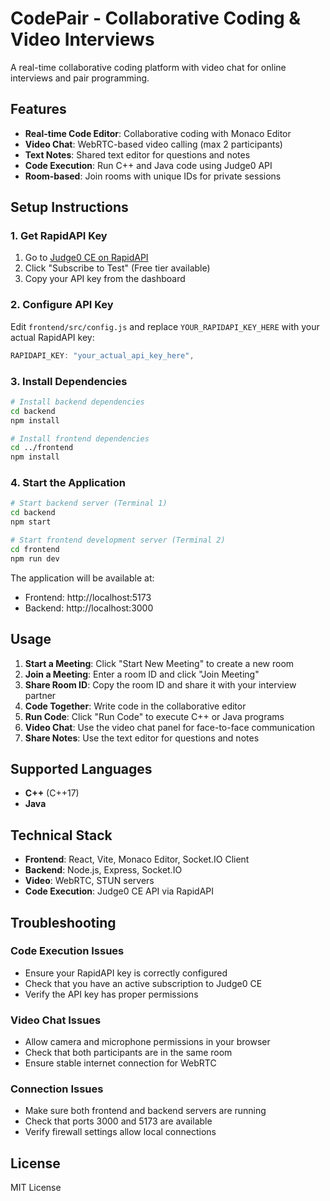 # CodePair - Collaborative Coding & Video Interviews

A real-time collaborative coding platform with video chat for online interviews and pair programming.

## Features

- **Real-time Code Editor**: Collaborative coding with Monaco Editor
- **Video Chat**: WebRTC-based video calling (max 2 participants)
- **Text Notes**: Shared text editor for questions and notes
- **Code Execution**: Run C++ and Java code using Judge0 API
- **Room-based**: Join rooms with unique IDs for private sessions

## Setup Instructions

### 1. Get RapidAPI Key

1. Go to [Judge0 CE on RapidAPI](https://rapidapi.com/judge0-official/api/judge0-ce/)
2. Click "Subscribe to Test" (Free tier available)
3. Copy your API key from the dashboard

### 2. Configure API Key

Edit `frontend/src/config.js` and replace `YOUR_RAPIDAPI_KEY_HERE` with your actual RapidAPI key:

```javascript
RAPIDAPI_KEY: "your_actual_api_key_here",
```

### 3. Install Dependencies

```bash
# Install backend dependencies
cd backend
npm install

# Install frontend dependencies
cd ../frontend
npm install
```

### 4. Start the Application

```bash
# Start backend server (Terminal 1)
cd backend
npm start

# Start frontend development server (Terminal 2)
cd frontend
npm run dev
```

The application will be available at:
- Frontend: http://localhost:5173
- Backend: http://localhost:3000

## Usage

1. **Start a Meeting**: Click "Start New Meeting" to create a new room
2. **Join a Meeting**: Enter a room ID and click "Join Meeting"
3. **Share Room ID**: Copy the room ID and share it with your interview partner
4. **Code Together**: Write code in the collaborative editor
5. **Run Code**: Click "Run Code" to execute C++ or Java programs
6. **Video Chat**: Use the video chat panel for face-to-face communication
7. **Share Notes**: Use the text editor for questions and notes

## Supported Languages

- **C++** (C++17)
- **Java**

## Technical Stack

- **Frontend**: React, Vite, Monaco Editor, Socket.IO Client
- **Backend**: Node.js, Express, Socket.IO
- **Video**: WebRTC, STUN servers
- **Code Execution**: Judge0 CE API via RapidAPI

## Troubleshooting

### Code Execution Issues
- Ensure your RapidAPI key is correctly configured
- Check that you have an active subscription to Judge0 CE
- Verify the API key has proper permissions

### Video Chat Issues
- Allow camera and microphone permissions in your browser
- Check that both participants are in the same room
- Ensure stable internet connection for WebRTC

### Connection Issues
- Make sure both frontend and backend servers are running
- Check that ports 3000 and 5173 are available
- Verify firewall settings allow local connections

## License

MIT License
